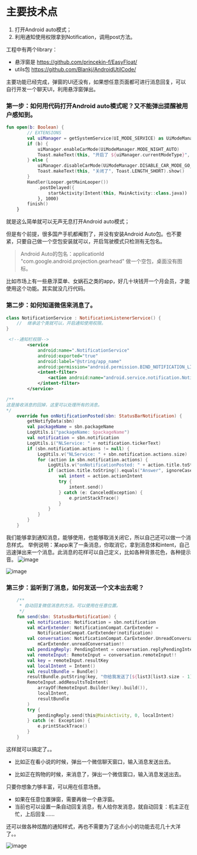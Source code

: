 
# 主要技术点

1. 打开Android auto模式；
1. 利用通知使用权限拿到Notification，调用post方法。

工程中有两个library：

- 悬浮窗是 https://github.com/princekin-f/EasyFloat/
- utils包 https://github.com/Blankj/AndroidUtilCode/

主要功能已经完成，弹窗的UI还没有，如果想任意页面都可进行消息回复，可以自行开发一个聊天UI，利用悬浮窗弹出。

### 第一步：如何用代码打开Android auto模式呢？又不能弹出提醒被用户感知到。

```kotlin
fun open(b: Boolean) {
        // EXTENSIONS
        val uiManager = getSystemService(UI_MODE_SERVICE) as UiModeManager
        if (b) {
            uiManager.enableCarMode(UiModeManager.MODE_NIGHT_AUTO)
            Toast.makeText(this, "开启了 ${uiManager.currentModeType}", Toast.LENGTH_SHORT).show()
        } else {
            uiManager.disableCarMode(UiModeManager.DISABLE_CAR_MODE_GO_HOME)
            Toast.makeText(this, "关闭了", Toast.LENGTH_SHORT).show()
        }
        Handler(Looper.getMainLooper())
            .postDelayed({
                startActivity(Intent(this, MainActivity::class.java))
            }, 1000)
        finish()
    }
```

就是这么简单就可以无声无息打开Android auto模式；

但是有个前提，很多国产手机都阉割了，并没有安装Android Auto包。也不要紧，只要自己做一个空包安装就可以，开启驾驶模式只检测有无包名。


> Android Auto的包名：applicationId "com.google.android.projection.gearhead"
> 做一个空包，桌面没有图标。


比如市场上有一些悬浮菜单、女娲石之类的app，好几十块钱开一个月会员，才能使用这个功能。其实就没几行代码。


### 第二步：如何知道微信来消息了。




```kotlin
class NotificationService : NotificationListenerService() {
	//	继承这个类就可以，开启通知使用权限。
}
```

```xml
 <!--通知栏权限-->
        <service
            android:name=".NotificationService"
            android:exported="true"
            android:label="@string/app_name"
            android:permission="android.permission.BIND_NOTIFICATION_LISTENER_SERVICE">
            <intent-filter>
                <action android:name="android.service.notification.NotificationListenerService" />
            </intent-filter>
        </service>
```

```kotlin
/**
这是接收消息的回掉，这里可以处理所有的消息。
*/
    override fun onNotificationPosted(sbn: StatusBarNotification) {
        getNotifyData(sbn)
        val packageName = sbn.packageName
        LogUtils.i("packageName: $packageName")
        val notification = sbn.notification
        LogUtils.i("NLService: " + notification.tickerText)
        if (sbn.notification.actions != null) {
            LogUtils.v("NLService: " + sbn.notification.actions.size)
            for (action in sbn.notification.actions) {
                LogUtils.v("onNotificationPosted: " + action.title.toString())
                if (action.title.toString().equals("Answer", ignoreCase = true)) {
                    val intent = action.actionIntent
                    try {
                        intent.send()
                    } catch (e: CanceledException) {
                        e.printStackTrace()
                    }
                }
            }
        }
    }

```

我们能够拿到通知消息，能够使用，也能够取消关闭它，所以自己还可以做一个消息样式。
举例说明：某app来了一条消息，你取消它，拿到消息体和intent，自己迅速弹出来一个消息。此消息的花样可以自己定义，比如各种背景花色，各种提示音。
![image](https://upload-images.jianshu.io/upload_images/4163716-b558c9b3505cd683.png?imageMogr2/auto-orient/strip%7CimageView2/2/w/300)

![image](https://upload-images.jianshu.io/upload_images/4163716-2444eaff944a1ffb.png?imageMogr2/auto-orient/strip%7CimageView2/2/w/300)


### 第三步：监听到了消息，如何发送一个文本出去呢？

```kotlin
 	/**
     * 自动回复微信消息的方法。可以使用在任意位置。
     */
    fun send(sbn: StatusBarNotification) {
        val notification: Notification = sbn.notification
        val mCarExtender: NotificationCompat.CarExtender =
            NotificationCompat.CarExtender(notification)
        val conversation: NotificationCompat.CarExtender.UnreadConversation =
            mCarExtender.unreadConversation!!
        val pendingReply: PendingIntent = conversation.replyPendingIntent!!
        val remoteInput: RemoteInput = conversation.remoteInput!!
        val key = remoteInput.resultKey
        val localIntent = Intent()
        val resultBundle = Bundle()
        resultBundle.putString(key, "你给我发送了[${list3[list3.size - 1].trim()}]，我给你的备注是= $title")
        RemoteInput.addResultsToIntent(
            arrayOf(RemoteInput.Builder(key).build()),
            localIntent,
            resultBundle
        )
        try {
            pendingReply.send(this@MainActivity, 0, localIntent)
        } catch (e: Exception) {
            e.printStackTrace()
        }
    }

```

这样就可以搞定了。。
- 比如正在看小说的时候，弹出一个微信聊天窗口，输入消息发送出去。

- 比如正在购物的时候，来消息了，弹出一个微信窗口，输入消息发送出去。

只要你想象力够丰富，可以用在任意场景。
- 如果在任意位置弹窗，需要再做一个悬浮窗。
- 当前也可以设置一条自动回复消息，有人给你发消息，就自动回复：机主正在忙，上后回复……


还可以做各种炫酷的通知样式，再也不需要为了这点小小的功能去花几十大洋了。。

![image](https://upload-images.jianshu.io/upload_images/4163716-79ff7f3559effa73.png?imageMogr2/auto-orient/strip%7CimageView2/2/w/300)


